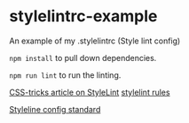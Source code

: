 # stylelintrc-example
An example of my .stylelintrc (Style lint config)

`npm install` to pull down dependencies.

`npm run lint` to run the linting.

[CSS-tricks article on StyleLint](https://css-tricks.com/stylelint/)
[stylelint rules](https://github.com/stylelint/stylelint/tree/master/src/rules)

[Styleline config standard](https://github.com/stylelint/stylelint-config-standard)